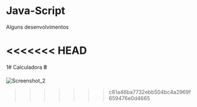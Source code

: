 # Java-Script
Alguns desenvolvimentos

<<<<<<< HEAD
=======
1# Calculadora 🖩


 ![Screenshot_2](https://user-images.githubusercontent.com/78491224/208687393-d1d411ff-9c39-4b40-917d-f3dd2af4d0b9.png)
>>>>>>> c81a46ba7732ebb504bc4a2969f659476e0d4665

